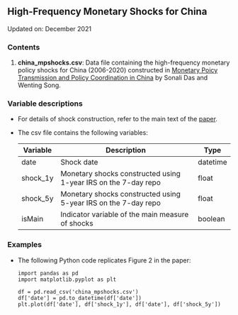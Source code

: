 ## High-Frequency Monetary Shocks for China

Updated on: December 2021

### Contents
1. **china_mpshocks.csv**:
  Data file containing the high-frequency monetary policy shocks for China (2006-2020) constructed in [Monetary Poicy Transmission and Policy Coordination in China](https://www.imf.org/-/media/Files/Publications/WP/2022/English/wpiea2022074-print-pdf.ashx) by Sonali Das and Wenting Song.

### Variable descriptions

- For details of shock construction, refer to the main text of the [paper](https://www.imf.org/-/media/Files/Publications/WP/2022/English/wpiea2022074-print-pdf.ashx). 

- The csv file contains the following variables:

  | Variable   | Description   | Type |
  | ---------- | ------------- | ---- |
  | date       | Shock date    | datetime |
  | shock_1y   | Monetary shocks constructed using 1-year IRS on the 7-day repo | float |
  | shock_5y   | Monetary shocks constructed using 5-year IRS on the 7-day repo | float |
  | isMain     | Indicator variable of the main measure of shocks | boolean |

### Examples
- The following Python code replicates Figure 2 in the paper:

  ```
  import pandas as pd
  import matplotlib.pyplot as plt

  df = pd.read_csv('china_mpshocks.csv')
  df['date'] = pd.to_datetime(df['date'])
  plt.plot(df['date'], df['shock_1y'], df['date'], df['shock_5y'])
  ```
